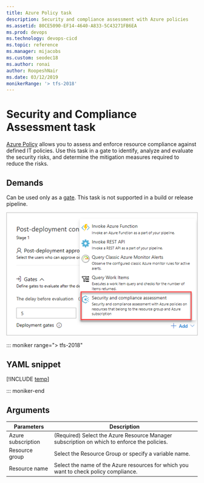 ```yaml
---
title: Azure Policy task 
description: Security and compliance assessment with Azure policies
ms.assetid: 80CE5090-EF14-4640-A833-5C43271FB6EA
ms.prod: devops
ms.technology: devops-cicd
ms.topic: reference
ms.manager: mijacobs
ms.custom: seodec18
ms.author: ronai
author: RoopeshNair
ms.date: 03/12/2019
monikerRange: '> tfs-2018'
---
```


# Security and Compliance Assessment task

[Azure Policy](https://docs.microsoft.com/azure/governance/policy/) allows you to assess and enforce resource compliance against defined IT policies.
Use this task in a gate to identify, analyze and evaluate the security risks,
and determine the mitigation measures required to reduce the risks.

## Demands

Can be used only as a [gate](../../release/approvals/gates.md).
This task is not supported in a build or release pipeline.

![Using the task as a gate in a release pipeline](media/gates.png)

::: moniker range="> tfs-2018"

## YAML snippet

[!INCLUDE [temp](../includes/yaml/AzurePolicyV0.md)]

::: moniker-end

## Arguments

<table><thead><tr><th>Parameters</th><th>Description</th></tr></thead>
<tr><td>Azure subscription<td>(Required) Select the Azure Resource Manager subscription on which to enforce the policies.</td></tr>
<tr><td>Resource group</td><td>Select the Resource Group or specify a variable name.</td></tr>
<tr><td>Resource name</td><td>Select the name of the Azure resources for which you want to check policy compliance.</td></tr>
</table>
